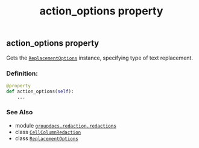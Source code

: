 ﻿---
title: action_options property
second_title: GroupDocs.Redaction for Python via .NET API References
description: 
type: docs
weight: 40
url: /groupdocs.redaction.redactions/cellcolumnredaction/action_options/
is_root: false
---

## action_options property


Gets the [`ReplacementOptions`](/redaction/python-net/groupdocs.redaction.redactions/replacementoptions) instance, specifying type of text replacement.
### Definition:
```python
@property
def action_options(self):
    ...
```

### See Also
* module [`groupdocs.redaction.redactions`](../../)
* class [`CellColumnRedaction`](/redaction/python-net/groupdocs.redaction.redactions/cellcolumnredaction)
* class [`ReplacementOptions`](/redaction/python-net/groupdocs.redaction.redactions/replacementoptions)
